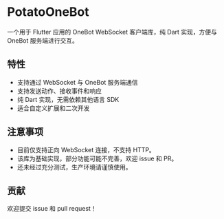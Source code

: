 # PotatoOneBot

一个用于 Flutter 应用的 OneBot WebSocket 客户端库，纯 Dart 实现，方便与 OneBot 服务端进行交互。

## 特性

- 支持通过 WebSocket 与 OneBot 服务端通信
- 支持发送动作、接收事件和响应
- 纯 Dart 实现，无需依赖其他语言 SDK
- 适合自定义扩展和二次开发

## 注意事项

- 目前仅支持正向 WebSocket 连接，不支持 HTTP。
- 该库为基础实现，部分功能可能不完善，欢迎 issue 和 PR。
- 还未经过充分测试，生产环境请谨慎使用。

## 贡献

欢迎提交 issue 和 pull request！
